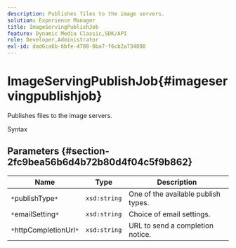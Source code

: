 ```yaml
---
description: Publishes files to the image servers.
solution: Experience Manager
title: ImageServingPublishJob
feature: Dynamic Media Classic,SDK/API
role: Developer,Administrator
exl-id: dad6ca6b-6bfe-4788-8ba7-f6cb2a734800
---
```

# ImageServingPublishJob{#imageservingpublishjob}

Publishes files to the image servers.

 Syntax 

## Parameters {#section-2fc9bea56b6d4b72b80d4f04c5f9b862}

|  Name  | Type  | Description  |
|---|---|---|
|  `*`publishType`*`  | `xsd:string`  | One of the available publish types.  |
|  `*`emailSetting`*`  | `xsd:string`  | Choice of email settings.  |
|  `*`httpCompletionUrl`*`  | `xsd:string`  | URL to send a completion notice.  |

